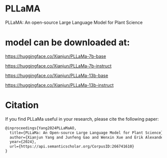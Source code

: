 # PLLaMA
PLLaMA: An open-source Large Language Model for Plant Science

# model can be downloaded at:
https://huggingface.co/Xianjun/PLLaMa-7b-base

https://huggingface.co/Xianjun/PLLaMa-7b-instruct

https://huggingface.co/Xianjun/PLLaMa-13b-base

https://huggingface.co/Xianjun/PLLaMa-13b-instruct


# Citation
If you find PLLaMa useful in your research, please cite the following paper:

```latex
@inproceedings{Yang2024PLLaMaAO,
  title={PLLaMa: An Open-source Large Language Model for Plant Science},
  author={Xianjun Yang and Junfeng Gao and Wenxin Xue and Erik Alexandersson},
  year={2024},
  url={https://api.semanticscholar.org/CorpusID:266741610}
}
```
